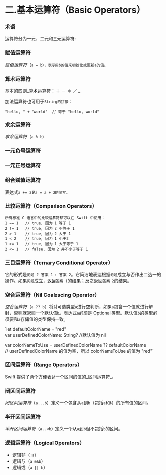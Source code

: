 # 二.基本运算符（Basic Operators）

### 术语

运算符分为一元、二元和三元运算符:

### 赋值运算符

_赋值运算符_（`a = b），表示用b的值来初始化或更新a的值。`

### 算术运算符

基本的四则_算术运算符： ＋ － ＊ ／ _

加法运算符也可用于`String的拼接：`

```
"hello, " + "world"  // 等于 "hello, world"
```

### 求余运算符

_求余运算符_（`a % b）`

### 一元负号运算符

### 一元正号运算符

### 组合赋值运算符

表达式`a += 2是a = a + 2的简写。`

### 比较运算符（Comparison Operators）

```
所有标准 C 语言中的比较运算符都可以在 Swift 中使用：
1 == 1   // true, 因为 1 等于 1
2 != 1   // true, 因为 2 不等于 1
2 > 1    // true, 因为 2 大于 1
1 < 2    // true, 因为 1 小于2
1 >= 1   // true, 因为 1 大于等于 1
2 <= 1   // false, 因为 2 并不小于等于 1
```

### 三目运算符（Ternary Conditional Operator）

它的形式是`问题 ? 答案 1 : 答案 2`。它简洁地表达根据`问题`成立与否作出二选一的操作。如果`问题`成立，返回`答案 1`的结果；反之返回`答案 2`的结果。

### 空合运算符（Nil Coalescing Operator）

_空合运算符_（`a ?? b`）将对可选类型`a`进行空判断，如果`a`包含一个值就进行解封，否则就返回一个默认值`b`。表达式`a`必须是 Optional 类型。默认值`b`的类型必须要和`a`存储值的类型保持一致。

`let defaultColorName = "red"  
var userDefinedColorName: String?   //默认值为 nil  
  
var colorNameToUse = userDefinedColorName ?? defaultColorName  
// userDefinedColorName 的值为空，所以 colorNameToUse 的值为 "red"`

### 区间运算符（Range Operators）

Swift 提供了两个方便表达一个区间的值的_区间运算符_。

### 闭区间运算符

_闭区间运算符_（`a...b`）定义一个包含从`a`到`b`（包括`a`和`b`）的所有值的区间。

### 半开区间运算符

_半开区间运算符_（`a..<b`）定义一个从`a`到`b`但不包括`b`的区间。

### 逻辑运算符（Logical Operators）

* 逻辑非（`!a`）
* 逻辑与（`a &&b`）
* 逻辑或（`a || b`）

  


